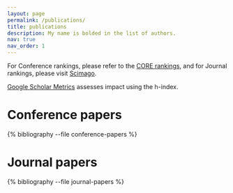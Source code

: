 ```yaml
---
layout: page
permalink: /publications/
title: publications
description: My name is bolded in the list of authors.
nav: true
nav_order: 1
---
```

For Conference rankings, please refer to the [CORE rankings](https://portal.core.edu.au/conf-ranks/), and for Journal rankings, please visit [Scimago](https://www.scimagojr.com). 

[Google Scholar Metrics](https://scholar.google.com/citations?view_op=top_venues&hl=en&vq=eng_softwaresystems) assesses impact using the h-index.
<!-- _pages/publications.md -->
<div class="publications">
<h1>Conference papers</h1>
{% bibliography --file conference-papers %}
</div>

<div class="publications">
<h1>Journal papers</h1>
{% bibliography --file journal-papers %}
</div>
